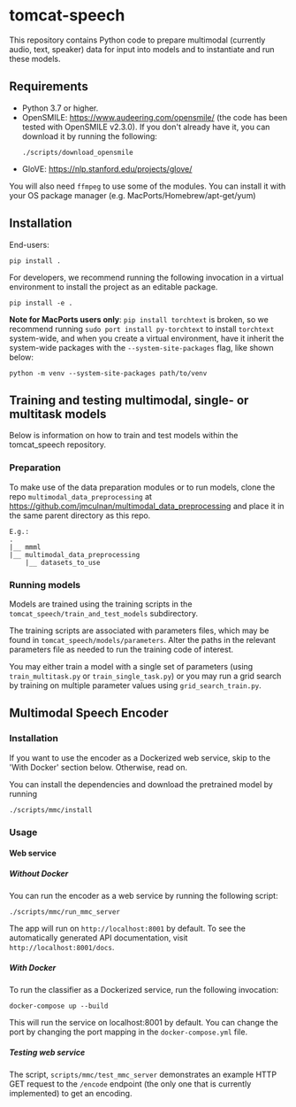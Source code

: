 # tomcat-speech

This repository contains Python code to prepare multimodal (currently audio,
text, speaker) data for input into models and to instantiate and run these
models.

## Requirements

* Python 3.7 or higher.
* OpenSMILE: https://www.audeering.com/opensmile/ (the code has been tested with
  OpenSMILE v2.3.0). If you don't already have it, you can download it by
  running the following:
  ```
  ./scripts/download_opensmile
  ```
* GloVE: https://nlp.stanford.edu/projects/glove/

You will also need `ffmpeg` to use some of the modules. You can install it with
your OS package manager (e.g. MacPorts/Homebrew/apt-get/yum)

## Installation

End-users:

    pip install .

For developers, we recommend running the following invocation in a virtual
environment to install the project as an editable package.

    pip install -e .


**Note for MacPorts users only**: `pip install torchtext` is broken, so we recommend
running `sudo port install py-torchtext` to install `torchtext` system-wide,
and when you create a virtual environment, have it inherit the system-wide
packages with the `--system-site-packages` flag, like shown below:

    python -m venv --system-site-packages path/to/venv

## Training and testing multimodal, single- or multitask models

Below is information on how to train and test models within the tomcat_speech repository.

### Preparation

To make use of the data preparation modules or to run models, clone the repo `multimodal_data_preprocessing` at https://github.com/jmculnan/multimodal_data_preprocessing and place it in the same parent directory as this repo. 

```
E.g.: 
.
|__ mmml
|__ multimodal_data_preprocessing
    |__ datasets_to_use

```

### Running models 

Models are trained using the training scripts in the `tomcat_speech/train_and_test_models` subdirectory. 

The training scripts are associated with parameters files, which may be found in `tomcat_speech/models/parameters`. Alter the paths in the relevant parameters file as needed to run the training code of interest. 

You may either train a model with a single set of parameters (using `train_multitask.py` or `train_single_task.py`) or you may run a grid search by training on multiple parameter values using `grid_search_train.py`.



Multimodal Speech Encoder
-------------------------


### Installation


If you want to use the encoder as a Dockerized web service, skip to the
'With Docker' section below. Otherwise, read on.

You can install the dependencies and download the pretrained model by running

    ./scripts/mmc/install

### Usage

#### Web service

##### Without Docker

You can run the encoder as a web service by running the
following script:

    ./scripts/mmc/run_mmc_server

The app will run on `http://localhost:8001` by default. To see the
automatically generated API documentation, visit `http://localhost:8001/docs`.

##### With Docker

To run the classifier as a Dockerized service, run the following invocation:

    docker-compose up --build

This will run the service on localhost:8001 by default. You can change the port
by changing the port mapping in the `docker-compose.yml` file.

##### Testing web service

The script, `scripts/mmc/test_mmc_server` demonstrates an example HTTP GET request
to the `/encode` endpoint (the only one that is currently implemented) to get
an encoding.
